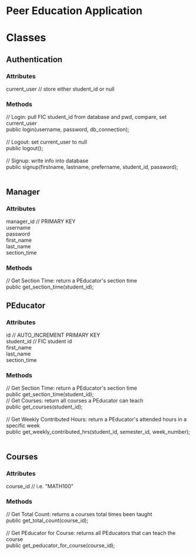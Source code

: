 # Peer Education Application

# Classes

## Authentication
### Attributes 
current_user // store either student_id or null <br />
### Methods
// Login: pull FIC student_id from database and pwd, compare, set current_user  <br />
public login(username, password, db_connection); <br /> <br />
// Logout: set current_user to null  <br />
public logout(); <br /> <br />
// Signup: write info into database  <br />
public signup(firstname, lastname, prefername, student_id, password); <br /> <br />

## Manager
### Attributes
manager_id // PRIMARY KEY <br />
username <br />
password <br />
first_name <br />
last_name <br />
section_time <br />
### Methods
// Get Section Time: return a PEducator's section time <br />
public get_section_time(student_id); <br />

## PEducator
### Attributes
id // AUTO_INCREMENT PRIMARY KEY <br />
student_id // FIC student id <br />
first_name <br />
last_name <br />
section_time <br />
### Methods
// Get Section Time: return a PEducator's section time <br />
public get_section_time(student_id); <br />
// Get Courses: return all courses a PEducator can teach <br />
public get_courses(student_id);  <br /> <br />
// Get Weekly Contributed Hours: return a PEducator's attended hours in a specific week <br />
public get_weekly_contributed_hrs(student_id, semester_id, week_number); <br /> <br />

## Courses
### Attributes
course_id // i.e. "MATH100" <br />
### Methods
// Get Total Count: returns a courses total times been taught <br />
public get_total_count(course_id); <br /> <br />
// Get PEducator for Course: returns all PEducators that can teach the course <br />
public get_peducator_for_course(course_id); <br /> <br />

